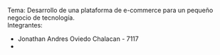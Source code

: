 Tema: Desarrollo de una plataforma de e-commerce para un pequeño negocio de tecnología.  
Integrantes:
 - Jonathan Andres Oviedo Chalacan - 7117 
 - 
